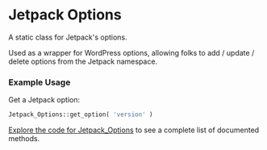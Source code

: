 # Jetpack Options

A static class for Jetpack's options.

Used as a wrapper for WordPress options, allowing folks
to add / update / delete options from the Jetpack namespace.

### Example Usage

Get a Jetpack option:

```php
Jetpack_Options::get_option( 'version' )
```

[Explore the code for Jetpack_Options](legacy/class.jetpack-options.php) to see a complete
list of documented methods. 
